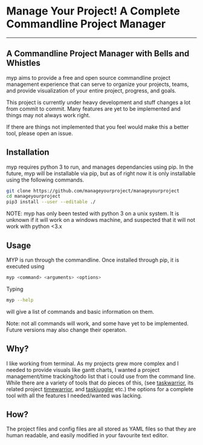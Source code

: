 # Manage Your Project! A Complete Commandline Project Manager
---
## A Commandline Project Manager with Bells and Whistles
myp aims to provide a free and open source commandline project management experience that can serve to organize your projects, teams, and provide visualization of your entire project, progress, and goals.

This project is currently under heavy development and stuff changes a lot from commit to commit. Many features are yet to be implemented and things may not always work right.

If there are things not implemented that you feel would make this a better tool, please open an issue.

## Installation
myp requires python 3 to run, and manages dependancies using pip. In the future, myp will be installable via pip, but as of right now it is only installable using the following commands. 

```bash
git clone https://github.com/manageyourproject/manageyourproject
cd manageyourproject
pip3 install --user --editable ./
```

NOTE: myp has only been tested with python 3 on a unix system. It is unknown if it will work on a windows machine, and suspected that it will not work with python <3.x

## Usage
MYP is run through the commandline. Once installed through pip, it is executed using 
```bash
myp <command> <arguments> <options>
```
Typing 
```bash
myp --help
```
will give a list of commands and basic information on them. 

Note: not all commands will work, and some have yet to be implemented. Future versions may also change their operaton.

## Why?
I like working from terminal. As my projects grew more complex and I needed to provide visuals like gantt charts, I wanted a project management/time tracking/todo list that i could use from the command line. While there are a variety of tools that do pieces of this, (see [taskwarrior](https://github.com/GothenbugBitFactory/taskwarrior), its related project [timewarrior](https://github.com/GothenburgBitFactory/timewarrior), and [taskjuggler](https://github.com/taskjuggler/taskjuggler) etc.) the options for a complete tool with all the features I needed/wanted was lacking.

## How?
The project files and config files are all stored as YAML files so that they are human readable, and easily modified in your favourite text editor. 
